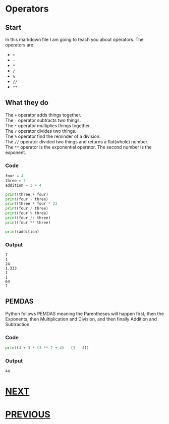 # Operators

## Start

In this markdown file I am going to teach you about operators. The operators are:

- `+`
- `-`
- `*`
- `/`
- `%`
- `//`
- `**`

## What they do

The `+` operator adds things together. \
The `-` operator subtracts two things. \
The `*` operator multiplies things together. \
The `/` operator divides two things. \
The `%` operator find the reminder of a division. \
The `//` operator divided two things and returns a flat(whole) number. \
The `**` operator is the exponential operator. The second number is the exponent. 

### Code

```python
four = 4
three = 3
addition = 3 + 4

print(three + four)
print(four - three)
print(three * four * 2)
print(four / three)
print(four % three)
print(four // three)
print(four ** three)

print(addition)
```

### Output

```shell
7
1
24
1.333
1
1
64
7
```

## PEMDAS

Python follows PEMDAS meaning the Parentheses will happen first, then the Exponents, then Multiplication and Division, and then finally Addition and Subtraction.

### Code

```python
print(4 + 3 * (3 ** 2 + 4) - (3 - 4))
```

### Output

```shell
44
```

# [NEXT](4.%20functions.md)

# [PREVIOUS](2.%20variables.md)
